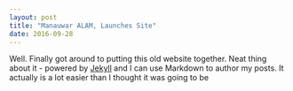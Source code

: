 ```yaml
---
layout: post
title: "Manauwar ALAM, Launches Site"
date: 2016-09-28
---
```

Well. Finally got around to putting this old website together. Neat thing about it - powered by [Jekyll](http://jekyllrb.com) and I can use Markdown to author my posts. It actually is a lot easier than I thought it was going to be
